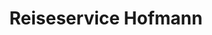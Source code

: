 ---
title: "Reiseservice Hofmann"
url: /stetten-am-kalten-markt/reiseservice-hofmann/
shop: Reisebüro
---